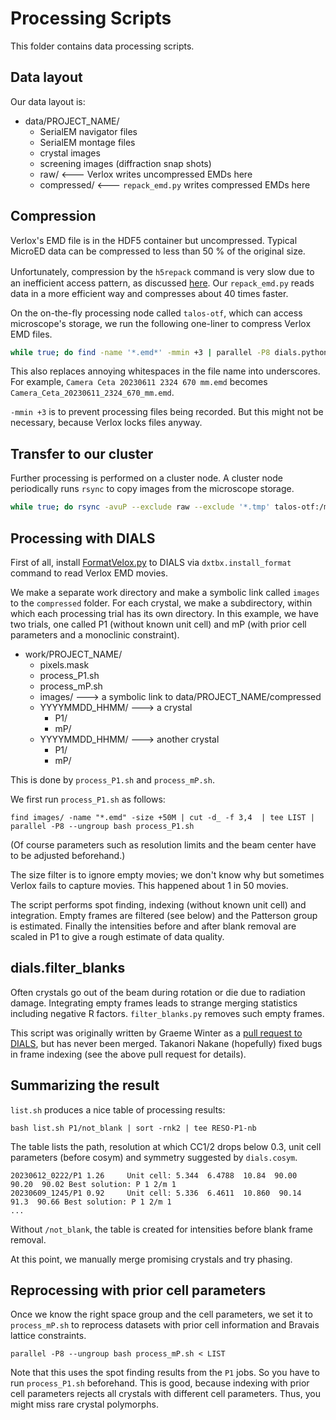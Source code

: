 # Processing Scripts

This folder contains data processing scripts.

## Data layout

Our data layout is:

- data/PROJECT_NAME/
  - SerialEM navigator files
  - SerialEM montage files
  - crystal images
  - screening images (diffraction snap shots)
  - raw/ <--- Verlox writes uncompressed EMDs here
  - compressed/ <--- `repack_emd.py` writes compressed EMDs here

## Compression

Verlox's EMD file is in the HDF5 container but uncompressed.
Typical MicroED data can be compressed to less than 50 % of the original size.

Unfortunately, compression by the `h5repack` command is very slow due to　an
inefficient access pattern, as discussed [here](https://forum.hdfgroup.org/t/speeding-up-h5repack/1145).
Our `repack_emd.py` reads data in a more efficient way and compresses about 40 times faster.

On the on-the-fly processing node called `talos-otf`, which can access microscope's storage,
we run the following one-liner to compress Verlox EMD files.

```sh
while true; do find -name '*.emd*' -mmin +3 | parallel -P8 dials.python repack_emd.sh {} ../compressed/\`echo {} \| sed -e 's,\ ,_,g'\`; sleep 60; done&
```

This also replaces annoying whitespaces in the file name into underscores.
For example, `Camera Ceta 20230611 2324 670 mm.emd` becomes `Camera_Ceta_20230611_2324_670_mm.emd`.

`-mmin +3` is to prevent processing files being recorded.
But this might not be necessary, because Verlox locks files anyway.

## Transfer to our cluster

Further processing is performed on a cluster node.
A cluster node periodically runs `rsync` to copy images from the microscope storage.

```sh
while true; do rsync -avuP --exclude raw --exclude '*.tmp' talos-otf:/mnt/falcon/USER/PROJECT_NAME . ; sleep 90; done&
```

## Processing with DIALS

First of all, install [FormatVelox.py](https://github.com/dials/dxtbx_ED_formats/blob/main/FormatVelox.py)
to DIALS via `dxtbx.install_format` command to read Verlox EMD movies.

We make a separate work directory and make a symbolic link called `images` to the `compressed` folder.
For each crystal, we make a subdirectory, within which each processing trial has its own directory.
In this example, we have two trials, one called P1 (without known unit cell) and mP (with prior cell parameters
and a monoclinic constraint).

- work/PROJECT_NAME/
  - pixels.mask
  - process_P1.sh
  - process_mP.sh
  - images/ ---> a symbolic link to data/PROJECT_NAME/compressed
  - YYYYMMDD_HHMM/ ---> a crystal
    - P1/
    - mP/
  - YYYYMMDD_HHMM/ ---> another crystal
    - P1/
    - mP/

This is done by `process_P1.sh` and `process_mP.sh`.

We first run `process_P1.sh` as follows:

```
find images/ -name "*.emd" -size +50M | cut -d_ -f 3,4  | tee LIST | parallel -P8 --ungroup bash process_P1.sh
```

(Of course parameters such as resolution limits and the beam center have to be adjusted beforehand.)

The size filter is to ignore empty movies; we don't know why but sometimes Verlox fails to capture movies.
This happened about 1 in 50 movies.

The script performs spot finding, indexing (without known unit cell) and integration.
Empty frames are filtered (see below) and the Patterson group is estimated.
Finally the intensities before and after blank removal are scaled in P1 to give a rough estimate of data quality.

## dials.filter_blanks

Often crystals go out of the beam during rotation or die due to radiation damage.
Integrating empty frames leads to strange merging statistics including negative R factors.
`filter_blanks.py` removes such empty frames.

This script was originally written by Graeme Winter as a [pull request to DIALS](https://github.com/dials/dials/pull/2232),
but has never been merged. Takanori Nakane (hopefully) fixed bugs in frame indexing (see the above pull request for details).

## Summarizing the result

`list.sh` produces a nice table of processing results:

```
bash list.sh P1/not_blank | sort -rnk2 | tee RESO-P1-nb
```

The table lists the path, resolution at which CC1/2 drops below 0.3, unit cell parameters (before cosym)
and symmetry suggested by `dials.cosym`.

```
20230612_0222/P1 1.26     Unit cell: 5.344  6.4788  10.84  90.00  90.20  90.02 Best solution: P 1 2/m 1
20230609_1245/P1 0.92     Unit cell: 5.336  6.4611  10.860  90.14  91.3  90.66 Best solution: P 1 2/m 1
...
```

Without `/not_blank`, the table is created for intensities before blank frame removal.

At this point, we manually merge promising crystals and try phasing.

## Reprocessing with prior cell parameters

Once we know the right space group and the cell parameters, we set it to `process_mP.sh`
to reprocess datasets with prior cell information and Bravais lattice constraints.

```
parallel -P8 --ungroup bash process_mP.sh < LIST
```

Note that this uses the spot finding results from the `P1` jobs.
So you have to run `process_P1.sh` beforehand.
This is good, because indexing with prior cell parameters rejects all
crystals with different cell parameters. Thus, you might miss rare
crystal polymorphs.
